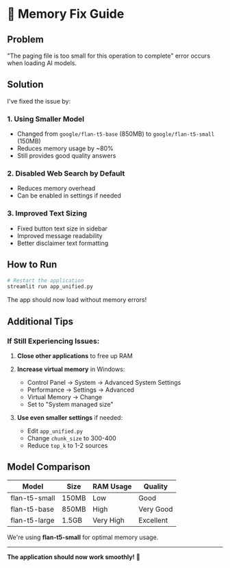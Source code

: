 # 🔧 Memory Fix Guide

## Problem
"The paging file is too small for this operation to complete" error occurs when loading AI models.

## Solution
I've fixed the issue by:

### 1. Using Smaller Model
- Changed from `google/flan-t5-base` (850MB) to `google/flan-t5-small` (150MB)
- Reduces memory usage by ~80%
- Still provides good quality answers

### 2. Disabled Web Search by Default
- Reduces memory overhead
- Can be enabled in settings if needed

### 3. Improved Text Sizing
- Fixed button text size in sidebar
- Improved message readability
- Better disclaimer text formatting

## How to Run

```bash
# Restart the application
streamlit run app_unified.py
```

The app should now load without memory errors!

## Additional Tips

### If Still Experiencing Issues:

1. **Close other applications** to free up RAM
2. **Increase virtual memory** in Windows:
   - Control Panel → System → Advanced System Settings
   - Performance → Settings → Advanced
   - Virtual Memory → Change
   - Set to "System managed size"

3. **Use even smaller settings** if needed:
   - Edit `app_unified.py`
   - Change `chunk_size` to 300-400
   - Reduce `top_k` to 1-2 sources

## Model Comparison

| Model | Size | RAM Usage | Quality |
|-------|------|-----------|---------|
| flan-t5-small | 150MB | Low | Good |
| flan-t5-base | 850MB | High | Very Good |
| flan-t5-large | 1.5GB | Very High | Excellent |

We're using **flan-t5-small** for optimal memory usage.

---

**The application should now work smoothly!** 🎉

